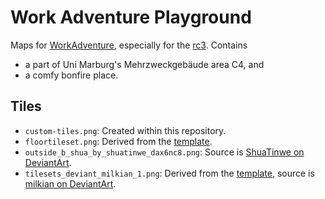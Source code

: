 # Work Adventure Playground

Maps for [WorkAdventure][workadventure], especially for the [rc3][rc3-howto]. Contains

- a part of Uni Marburg's Mehrzweckgebäude area C4, and
- a comfy bonfire place.


## Tiles

- `custom-tiles.png`: Created within this repository.
- `floortileset.png`: Derived from the [template][workadventure-template].
- `outside_b_shua_by_shuatinwe_dax6nc8.png`: Source is [ShuaTinwe on DeviantArt](https://www.deviantart.com/shuatinwe/art/Outside-B-Shua-660399272).
- `tilesets_deviant_milkian_1.png`: Derived from the [template][workadventure-template], source is [milkian on DeviantArt](https://www.deviantart.com/milkian/art/Tilesets-FSM-RM2K3-para-VX-Ace-Set-Escritorio-651542743).


[rc3-howto]: https://howto.rc3.world/maps.html
[workadventure-template]: https://github.com/thecodingmachine/workadventure-map-starter-kit
[workadventure]: https://workadventu.re/
